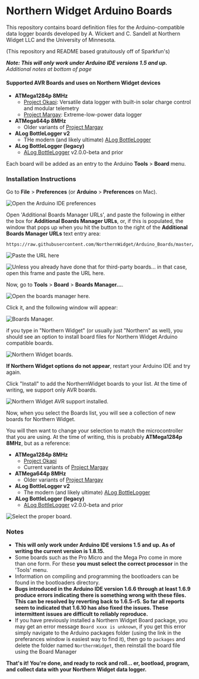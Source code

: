 # Northern Widget Arduino Boards

This repository contains board definition files for the Arduino-compatible data logger boards developed by A. Wickert and C. Sandell at Northern Widget LLC and the University of Minnesota.

(This repository and README based gratuitously off of Sparkfun's)

***Note: This will only work under Arduino IDE versions 1.5 and up.***
</br>*Additional notes at bottom of page*

#### Supported AVR Boards and uses on Northern Widget devices

* **ATMega1284p 8MHz**
  * [Project Okapi](https://github.com/NorthernWidget-Skunkworks/Project-Okapi): Versatile data logger with built-in solar charge control and modular telemetry
  * [Project Margay](https://github.com/NorthernWidget-Skunkworks/Project-Margay): Extreme-low-power data logger
* **ATMega644p 8MHz**
  * Older variants of [Project Margay](https://github.com/NorthernWidget-Skunkworks/Project-Margay)
* **ALog BottleLogger v2**
  * THe modern (and likely ultimate) [ALog BottleLogger](https://github.com/NorthernWidget/ALog-BottleLogger)
* **ALog BottleLogger (legacy)**
  * [ALog BottleLogger](https://github.com/NorthernWidget/ALog-BottleLogger) v2.0.0-beta and prior

Each board will be added as an entry to the Arduino **Tools** > **Board** menu.

### Installation Instructions

Go to **File** > **Preferences** (or **Arduino** > **Preferences** on Mac).

<!--- [Adding a board manager list](https://cdn.sparkfun.com/assets/learn_tutorials/4/5/4/arduino-board-add.png) (link to Sparkfun's tutorial) -->

![Open the Arduino IDE preferences](https://github.com/NorthernWidget/Arduino_Boards/raw/master/README_images/File_Preferences.png "Open the Arduino IDE preferences.")

Open 'Additional Boards Manager URLs', and paste the following in either the box for **Additional Boards Manager URLs**, or, if this is populated, the window that pops up when you hit the button to the right of the **Additional Boards Manager URLs** text entry area:  

	https://raw.githubusercontent.com/NorthernWidget/Arduino_Boards/master/package_NorthernWidget_index.json

![Paste the URL here](https://github.com/NorthernWidget/Arduino_Boards/raw/master/README_images/PreferencesWindow.png "Paste the URL here.")

![Unless you already have done that for third-party boards... in that case, open this frame and paste the URL here.](https://github.com/NorthernWidget/Arduino_Boards/raw/master/README_images/BoardURLs_list.png "Unless you already have done that for third-party boards... in that case, open this frame and paste the URL here.")

Now, go to **Tools** > **Board** > **Boards Manager...**.

![Open the boards manager here.](https://github.com/NorthernWidget/Arduino_Boards/raw/master/README_images/Tools_Boards_BoardManager.png "Open the boards manager here.")

Click it, and the following window will appear:

![Boards Manager.](https://github.com/NorthernWidget/Arduino_Boards/raw/master/README_images/BoardsManager.png "Boards Manager.")

if you type in "Northern Widget" (or usually just "Northern" as well), you should see an option to install board files for Northern Widget Arduino compatible boards.

![Northern Widget boards.](https://github.com/NorthernWidget/Arduino_Boards/raw/master/README_images/BoardsManager_Northern.png "Northern Widget boards.")

**If Northern Widget options do not appear**, restart your Arduino IDE and try again.

Click "Install" to add the NorthernWidget boards to your list. At the time of writing, we support only AVR boards.

![Northern Widget AVR support installed.](https://github.com/NorthernWidget/Arduino_Boards/raw/master/README_images/BoardsManager_Northern_Done.png "Northern Widget AVR support installed.")

Now, when you select the Boards list, you will see a collection of new boards for Northern Widget.

You will then want to change your selection to match the microcontroller that you are using. At the time of writing, this is probably **ATMega1284p 8MHz**, but as a reference:
* **ATMega1284p 8MHz**
  * [Project Okapi](https://github.com/NorthernWidget-Skunkworks/Project-Okapi)
  * Current variants of [Project Margay](https://github.com/NorthernWidget-Skunkworks/Project-Margay)
* **ATMega644p 8MHz**
  * Older variants of [Project Margay](https://github.com/NorthernWidget-Skunkworks/Project-Margay)
* **ALog BottleLogger v2**
  * The modern (and likely ultimate) [ALog BottleLogger](https://github.com/NorthernWidget/ALog-BottleLogger)
* **ALog BottleLogger (legacy)**
  * [ALog BottleLogger](https://github.com/NorthernWidget/ALog-BottleLogger) v2.0.0-beta and prior

![Select the proper board.](https://github.com/NorthernWidget/Arduino_Boards/raw/master/README_images/Tools_Boards_NorthernWidget.png "Now, when you go to Tools > Board, you should see the Northern Widget Boards. Select the proper board/MCU, which at the time of writing is most likely ATMega1284P 8MHz.")

<!---**NOTE: If you are using Arduino 1.6.6** and the link isn't working for you, change "https" at the beginning of the link to "http" and try again. We've stopped working to figure out why this is happening in version 1.6.6; update your Arduino IDE!-->

<!--- [//]![SparkFun Boards image](https://cdn.sparkfun.com/assets/learn_tutorials/4/5/4/sparkfun-arduino-board-install.png)-->

<!---[//]![SparkFun Boards List](boards_list.png)-->

<!--- ### Cleaning up the Boards Menu
Each entry in the boards list is defined in [boards.txt](https://github.com/NorthernWidget/Arduino_Boards/blob/master/NorthernWidgetAVR/boards.txt). If you want to de-clutter the menu, you can comment out a board by inserting a `#` at the beginning of each line.-->

### Notes

* **This will only work under Arduino IDE versions 1.5 and up. As of writing the current version is 1.8.15.**
* Some boards such as the Pro Micro and the Mega Pro come in more than one form.  For these **you must select the correct processor** in the 'Tools' menu.
* Information on compiling and programming the bootloaders can be found in the bootloaders directory.
* **Bugs introduced in the Arduino IDE version 1.6.6 through at least 1.6.9 produce errors indicating there is something wrong with these files. This can be resolved by reverting back to 1.6.5-r5. So far all reports seem to indicated that 1.6.10 has also fixed the issues. These intermittent issues are difficult to reliably reproduce.**
* If you have previously installed a Northern Widget Board package, you may get an error message `Board xxxx is unknown`, if you get this error simply navigate to the Arduino packages folder (using the link in the preferances window is easiest way to find it), then go to `packages` and delete the folder named `NorthernWidget`, then reinstall the board file using the Board Manager




**That's it! You're done, and ready to rock and roll... er, bootload, program, and collect data with your Northern Widget data logger.**
